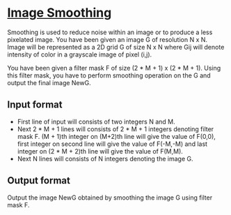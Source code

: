 # [Image Smoothing][link]

Smoothing is used to reduce noise within an image or to produce a less pixelated image. You have been given an image G of resolution N x N. Image will be represented as a 2D grid G of size N x N where Gij will denote intensity of color in a grayscale image of pixel (i,j).

You have been given a filter mask F of size (2 \* M + 1) x (2 \* M + 1). Using this filter mask, you have to perform smoothing operation on the G and output the final image NewG.

## Input format

- First line of input will consists of two integers N and M.
- Next 2 \* M + 1 lines will consists of 2 \* M + 1 integers denoting filter mask F. (M + 1)th integer on (M+2)th line will give the value of F(0,0), first integer on second line will give the value of F(-M,-M) and last integer on (2 \* M + 2)th line will give the value of F(M,M).
- Next N lines will consists of N integers denoting the image G.

## Output format

Output the image NewG obtained by smoothing the image G using filter mask F.

[link]: https://www.hackerearth.com/practice/basic-programming/implementation/basics-of-implementation/practice-problems/algorithm/image-smoothing-3/
